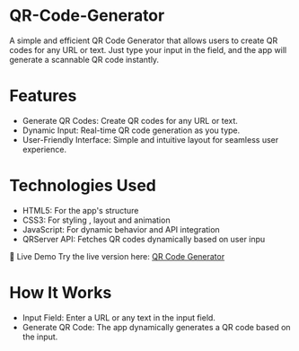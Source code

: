 # QR-Code-Generator
A simple and efficient QR Code Generator that allows users to create QR codes for any URL or text. Just type your input in the field, and the app will generate a scannable QR code instantly.

# Features
- Generate QR Codes: Create QR codes for any URL or text.
- Dynamic Input: Real-time QR code generation as you type.
- User-Friendly Interface: Simple and intuitive layout for seamless user experience.

# Technologies Used
- HTML5: For the app's structure
- CSS3: For styling , layout and animation
- JavaScript: For dynamic behavior and API integration
- QRServer API: Fetches QR codes dynamically based on user inpu
  
🚀 Live Demo
Try the live version here: [QR Code Generator](https://Prap21.github.io/QR-Code-Generator/)


# How It Works
- Input Field: Enter a URL or any text in the input field.
- Generate QR Code: The app dynamically generates a QR code based on the input.
